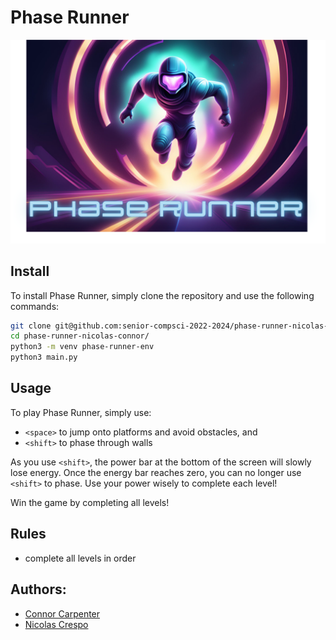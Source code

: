# Phase Runner

![Phase Runner Title Image](./images/title-image.svg)

## Install

To install Phase Runner, simply clone the repository and use the following commands:

```sh
git clone git@github.com:senior-compsci-2022-2024/phase-runner-nicolas-connor.git
cd phase-runner-nicolas-connor/
python3 -m venv phase-runner-env
python3 main.py
```

## Usage

To play Phase Runner, simply use:

- `<space>` to jump onto platforms and avoid obstacles, and
- `<shift>` to phase through walls

As you use `<shift>`, the power bar at the bottom of the screen will slowly lose
energy. Once the energy bar reaches zero, you can no longer use `<shift>` to
phase. Use your power wisely to complete each level!

Win the game by completing all levels!

## Rules

- complete all levels in order

## Authors:

- [Connor Carpenter](https://github.com/connorcarpenter15)
- [Nicolas Crespo](https://github.com/n-crespo)
